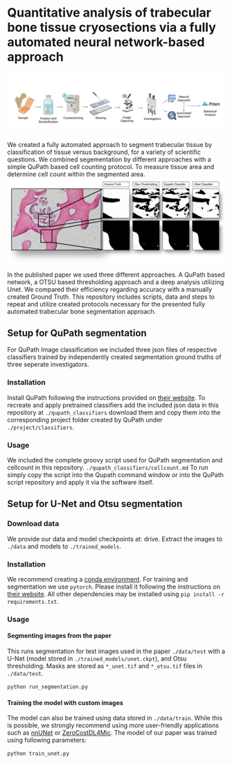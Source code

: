 # Quantitative analysis of trabecular bone tissue cryosections via a fully automated neural network-based approach

![Graphical overview](fig/overview.png)

We created a fully automated approach to segment trabecular tissue by classification of tissue versus background, for a variety of scientific questions. We combined segementation by different approaches with a simple QuPath based cell counting protocol. To measure tissue area and determine cell count within the segmented area.
![Graphical results](fig/results.png)

In the published paper we used three different approaches. A QuPath based network, a OTSU based thresholding approach and a deep analysis utilizing Unet. We compared their efficiency regarding accuracy with a manually created Ground Truth. This repository includes scripts, data and steps to repeat and utilize created protocols necessary for the presented fully automated trabecular bone segmentation approach.

## Setup for QuPath segmentation

For QuPath Image classification we included three json files of respective classifiers trained by independently created segmentation ground truths of three seperate investigators.

### Installation

Install QuPath following the instructions provided on [their website](https://qupath.readthedocs.io/en/0.4/index.html).
To recreate and apply pretrained classifiers add the included json data in this repository at `./qupath_classifiers` download them and copy them into the corresponding project folder created by QuPath under `./project/classifiers`.

### Usage

We included the complete groovy script used for QuPath segmentation and cellcount in this repository. `./qupath_classifiers/cellcount.md`
To run simply copy the script into the Qupath command window or into the QuPath script repository and apply it via the software itself.

## Setup for U-Net and Otsu segmentation

### Download data

We provide our data and model checkpoints at: drive.
Extract the images to `./data` and models to `./trained_models`.

### Installation

We recommend creating a [conda environment](https://conda.io/projects/conda/en/latest/user-guide/getting-started.html). For training and segmentation we use `pytorch`. Please install it following the instructions on [their website](https://pytorch.org/get-started/locally/). All other dependencies may be installed using `pip install -r requirements.txt`.

### Usage

#### Segmenting images from the paper

This runs segmentation for test images used in the paper `./data/test` with a U-Net (model stored in `./trained_models/unet.ckpt`), and Otsu thresholding. Masks are stored as `*_unet.tif` and `*_otsu.tif` files in `./data/test`.

```sh
python run_segmentation.py
```

#### Training the model with custom images

The model can also be trained using data stored in `./data/train`. While this is possible, we strongly recommend using more user-friendly applications such as [nnUNet](https://github.com/MIC-DKFZ/nnUNet) or [ZeroCostDL4Mic](https://github.com/HenriquesLab/ZeroCostDL4Mic). The model of our paper was trained using following parameters:

```sh
python train_unet.py
```

<!--
## Citation

```bibtex
@article{pohl2024,
    doi = {},
    author = {},
    journal = {},
    title = {Quantitative analysis of trabecular bone tissue cryosections via a fully automated neural network-based approach},
    year = {2024},
    volume = {},
    pages = {},
    number = {}
}
``` -->
